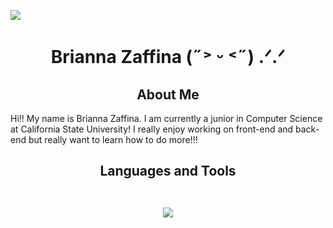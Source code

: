![](https://komarev.com/ghpvc/?zaffinabrianna&color=f7d0f2&style=for-the-badge)
<h1 align = "center">
  Brianna Zaffina (˶˃ ᵕ ˂˶) .ᐟ.ᐟ
</h1>

<h2 align = "center">
  About Me
</h2>

<p>Hi!! My name is Brianna Zaffina. I am currently a junior in Computer Science at California State University! I really enjoy working on front-end and back-end but really want to learn how to do more!!!</p>

<h2 align = "center">
  Languages and Tools
  <br><br>
  <p>
  <a href="https://skillicons.dev">
    <img src="https://skillicons.dev/icons?i=git,kubernetes,docker,c,vim" />
  </a>
  </p>
</h2>
<!--
**zaffinabrianna/zaffinabrianna** is a ✨ _special_ ✨ repository because its `README.md` (this file) appears on your GitHub profile.

Here are some ideas to get you started:

- 🔭 I’m currently working on ...
- 🌱 I’m currently learning ...
- 👯 I’m looking to collaborate on ...
- 🤔 I’m looking for help with ...
- 💬 Ask me about ...
- 📫 How to reach me: ...
- 😄 Pronouns: ...
- ⚡ Fun fact: ...
-->
